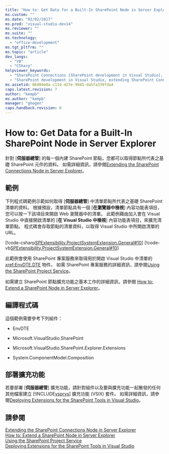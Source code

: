 ```yaml
---
title: "How to: Get Data for a Built-In SharePoint Node in Server Explorer | Microsoft Docs"
ms.custom: ""
ms.date: "02/02/2017"
ms.prod: "visual-studio-dev14"
ms.reviewer: ""
ms.suite: ""
ms.technology: 
  - "office-development"
ms.tgt_pltfrm: ""
ms.topic: "article"
dev_langs: 
  - "VB"
  - "CSharp"
helpviewer_keywords: 
  - "SharePoint Connections [SharePoint development in Visual Studio], extending a node"
  - "SharePoint development in Visual Studio, extending SharePoint Connections node in Server Explorer"
ms.assetid: 86d04e0a-c114-427e-9945-da5fa339fda4
caps.latest.revision: 7
author: "kempb"
ms.author: "kempb"
manager: "ghogen"
caps.handback.revision: 6
---
```

# How to: Get Data for a Built-In SharePoint Node in Server Explorer
  針對 \[**伺服器總管**\] 的每一個內建 SharePoint 節點，您都可以取得節點所代表之基礎 SharePoint 元件的資料。  如需詳細資訊，請參閱[Extending the SharePoint Connections Node in Server Explorer](../sharepoint/extending-the-sharepoint-connections-node-in-server-explorer.md)。  
  
## 範例  
 下列程式碼範例示範如何取得 \[**伺服器總管**\] 中清單節點所代表之基礎 SharePoint 清單的資料。  根據預設，清單節點具有一個 \[**在瀏覽器中檢視**\] 內容功能表項目，您可以按一下該項目來開啟 Web 瀏覽器中的清單。  此範例藉由加入會在 Visual Studio 中直接開啟清單的 \[**在 Visual Studio 中檢視**\] 內容功能表項目，來擴充清單節點。  程式碼會存取節點的清單資料，以取得 Visual Studio 中所開啟清單的 URL。  
  
 [!code-csharp[SPExtensibility.ProjectSystemExtension.General#10](../snippets/csharp/VS_Snippets_OfficeSP/spextensibility.projectsystemextension.general/cs/extension/serverexplorerextensionnodeinfo.cs#10)]
 [!code-vb[SPExtensibility.ProjectSystemExtension.General#10](../snippets/visualbasic/VS_Snippets_OfficeSP/spextensibility.projectsystemextension.general/vb/extension/serverexplorerextensionnodeinfo.vb#10)]  
  
 此範例會使用 SharePoint 專案服務來取得用於開啟 Visual Studio 中清單的 <xref:EnvDTE.DTE> 物件。  如需 SharePoint 專案服務的詳細資訊，請參閱[Using the SharePoint Project Service](../sharepoint/using-the-sharepoint-project-service.md)。  
  
 如需建立 SharePoint 節點擴充功能之基本工作的詳細資訊，請參閱 [How to: Extend a SharePoint Node in Server Explorer](../sharepoint/how-to-extend-a-sharepoint-node-in-server-explorer.md)。  
  
## 編譯程式碼  
 這個範例需要參考下列組件：  
  
-   EnvDTE  
  
-   Microsoft.VisualStudio.SharePoint  
  
-   Microsoft.VisualStudio.SharePoint.Explorer.Extensions  
  
-   System.ComponentModel.Composition  
  
## 部署擴充功能  
 若要部署 \[**伺服器總管**\] 擴充功能，請針對組件以及要與擴充功能一起散發的任何其他檔案建立 [!INCLUDE[vsprvs](../sharepoint/includes/vsprvs-md.md)] 擴充功能 \(VSIX\) 套件。  如需詳細資訊，請參閱[Deploying Extensions for the SharePoint Tools in Visual Studio](../sharepoint/deploying-extensions-for-the-sharepoint-tools-in-visual-studio.md)。  
  
## 請參閱  
 [Extending the SharePoint Connections Node in Server Explorer](../sharepoint/extending-the-sharepoint-connections-node-in-server-explorer.md)   
 [How to: Extend a SharePoint Node in Server Explorer](../sharepoint/how-to-extend-a-sharepoint-node-in-server-explorer.md)   
 [Using the SharePoint Project Service](../sharepoint/using-the-sharepoint-project-service.md)   
 [Deploying Extensions for the SharePoint Tools in Visual Studio](../sharepoint/deploying-extensions-for-the-sharepoint-tools-in-visual-studio.md)  
  
  
